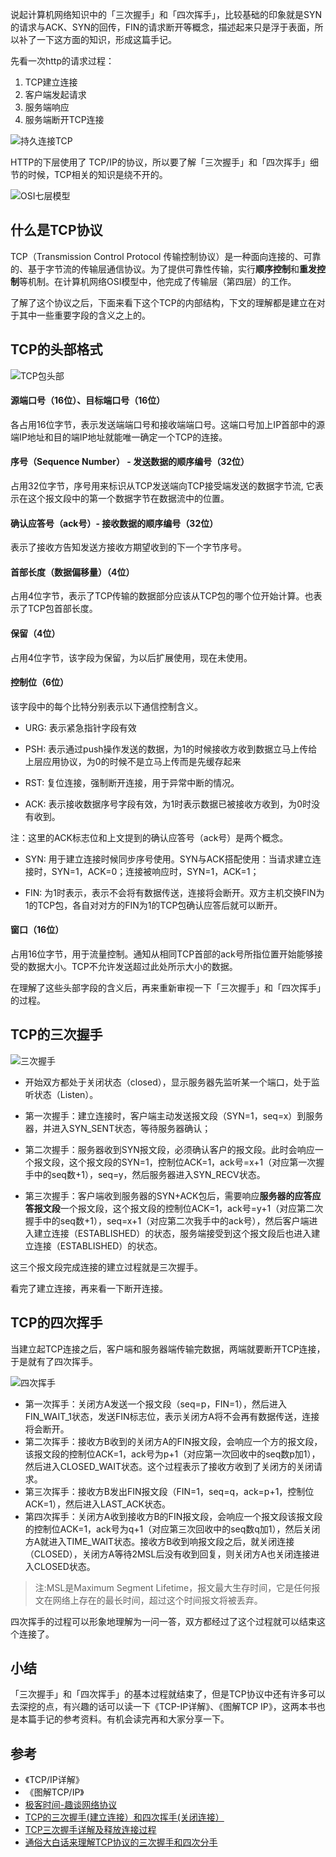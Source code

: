 说起计算机网络知识中的「三次握手」和「四次挥手」，比较基础的印象就是SYN的请求与ACK、SYN的回传，FIN的请求断开等概念，描述起来只是浮于表面，所以补了一下这方面的知识，形成这篇手记。

先看一次http的请求过程：

1. TCP建立连接
1. 客户端发起请求
1. 服务端响应
1. 服务端断开TCP连接

![持久连接TCP](https://user-images.githubusercontent.com/9363528/54278392-30273980-45cd-11e9-8ab2-72e09537cf8e.png)

HTTP的下层使用了 TCP/IP的协议，所以要了解「三次握手」和「四次挥手」细节的时候，TCP相关的知识是绕不开的。

![OSI七层模型](https://user-images.githubusercontent.com/9363528/54278430-4634fa00-45cd-11e9-83ea-e023eeb3b392.png)

## 什么是TCP协议

TCP（Transmission Control Protocol 传输控制协议）是一种面向连接的、可靠的、基于字节流的传输层通信协议。为了提供可靠性传输，实行**顺序控制**和**重发控制**等机制。在计算机网络OSI模型中，他完成了传输层（第四层）的工作。

了解了这个协议之后，下面来看下这个TCP的内部结构，下文的理解都是建立在对于其中一些重要字段的含义之上的。

## TCP的头部格式

![TCP包头部](https://static001.geekbang.org/resource/image/a7/bf/a795461effcce686a43f48e094c9adbf.jpg)

#### 源端口号（16位）、目标端口号（16位）
各占用16位字节，表示发送端端口号和接收端端口号。这端口号加上IP首部中的源端IP地址和目的端IP地址就能唯一确定一个TCP的连接。

#### 序号（Sequence Number） - 发送数据的顺序编号（32位）
占用32位字节，序号用来标识从TCP发送端向TCP接受端发送的数据字节流, 它表示在这个报文段中的第一个数据字节在数据流中的位置。

#### 确认应答号（ack号）- 接收数据的顺序编号（32位）
表示了接收方告知发送方接收方期望收到的下一个字节序号。

#### 首部长度（数据偏移量）（4位）
占用4位字节，表示了TCP传输的数据部分应该从TCP包的哪个位开始计算。也表示了TCP包首部长度。

#### 保留（4位）
占用4位字节，该字段为保留，为以后扩展使用，现在未使用。

#### 控制位（6位）
该字段中的每个比特分别表示以下通信控制含义。

- URG: 表示紧急指针字段有效
- PSH: 表示通过push操作发送的数据，为1的时候接收方收到数据立马上传给上层应用协议，为0的时候不是立马上传而是先缓存起来
- RST: 复位连接，强制断开连接，用于异常中断的情况。

- ACK: 表示接收数据序号字段有效，为1时表示数据已被接收方收到，为0时没有收到。

注：这里的ACK标志位和上文提到的确认应答号（ack号）是两个概念。

- SYN: 用于建立连接时候同步序号使用。SYN与ACK搭配使用：当请求建立连接时，SYN=1，ACK=0；连接被响应时，SYN=1，ACK=1；

- FIN: 为1时表示，表示不会将有数据传送，连接将会断开。双方主机交换FIN为1的TCP包，各自对对方的FIN为1的TCP包确认应答后就可以断开。

#### 窗口（16位）
占用16位字节，用于流量控制。通知从相同TCP首部的ack号所指位置开始能够接受的数据大小。TCP不允许发送超过此处所示大小的数据。

在理解了这些头部字段的含义后，再来重新审视一下「三次握手」和「四次挥手」的过程。

## TCP的三次握手

![三次握手](https://static001.geekbang.org/resource/image/66/a2/666d7d20aa907d8317af3770411f5aa2.jpg)

- 开始双方都处于关闭状态（closed），显示服务器先监听某一个端口，处于监听状态（Listen）。
- 第一次握手：建立连接时，客户端主动发送报文段（SYN=1，seq=x）到服务器，并进入SYN_SENT状态，等待服务器确认；
- 第二次握手：服务器收到SYN报文段，必须确认客户的报文段。此时会响应一个报文段，这个报文段的SYN=1，控制位ACK=1，ack号=x+1（对应第一次握手中的seq数+1），seq=y，然后服务器进入SYN_RECV状态。

- 第三次握手：客户端收到服务器的SYN+ACK包后，需要响应**服务器的应答应答报文段**一个报文段，这个报文段的控制位ACK=1，ack号=y+1（对应第二次握手中的seq数+1），seq=x+1（对应第二次我手中的ack号），然后客户端进入建立连接（ESTABLISHED）的状态，服务端接受到这个报文段后也进入建立连接（ESTABLISHED）的状态。

这三个报文段完成连接的建立过程就是三次握手。

看完了建立连接，再来看一下断开连接。

## TCP的四次挥手

当建立起TCP连接之后，客户端和服务器端传输完数据，两端就要断开TCP连接，于是就有了四次挥手。

![四次挥手](https://static001.geekbang.org/resource/image/1f/11/1f6a5e17b34f00d28722428b7b8ccb11.jpg)

- 第一次挥手：关闭方A发送一个报文段（seq=p，FIN=1），然后进入FIN_WAIT_1状态，发送FIN标志位，表示关闭方A将不会再有数据传送，连接将会断开。
- 第二次挥手：接收方B收到的关闭方A的FIN报文段，会响应一个方的报文段，该报文段的控制位ACK=1，ack号为p+1（对应第一次回收中的seq数p加1），然后进入CLOSED_WAIT状态。这个过程表示了接收方收到了关闭方的关闭请求。
- 第三次挥手：接收方B发出FIN报文段（FIN=1，seq=q，ack=p+1，控制位ACK=1），然后进入LAST_ACK状态。
- 第四次挥手：关闭方A收到接收方B的FIN报文段，会响应一个报文段该报文段的控制位ACK=1，ack号为q+1（对应第三次回收中的seq数q加1），然后关闭方A就进入TIME_WAIT状态。接收方B收到响报文段之后，就关闭连接（CLOSED），关闭方A等待2MSL后没有收到回复，则关闭方A也关闭连接进入CLOSED状态。

> 注:MSL是Maximum Segment Lifetime，报文最大生存时间，它是任何报文在网络上存在的最长时间，超过这个时间报文将被丢弃。

四次挥手的过程可以形象地理解为一问一答，双方都经过了这个过程就可以结束这个连接了。

## 小结

「三次握手」和「四次挥手」的基本过程就结束了，但是TCP协议中还有许多可以去深挖的点，有兴趣的话可以读一下《TCP-IP详解》、《图解TCP IP》，这两本书也是本篇手记的参考资料。有机会读完再和大家分享一下。

## 参考
- 《TCP/IP详解》
- 《图解TCP/IP》
- [极客时间-趣谈网络协议](https://time.geekbang.org/column/intro/85)
- [TCP的三次握手(建立连接）和四次挥手(关闭连接）](https://www.cnblogs.com/Jessy/p/3535612.html)
- [TCP三次握手详解及释放连接过程](https://blog.csdn.net/oney139/article/details/8103223)
- [通俗大白话来理解TCP协议的三次握手和四次分手](https://github.com/jawil/blog/issues/14)